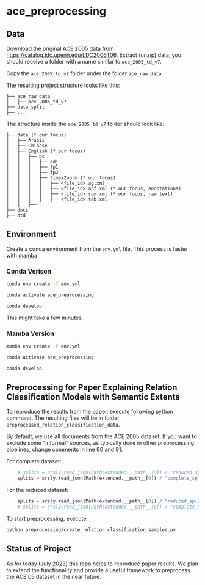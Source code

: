 # ace_preprocessing

## Data

Download the original ACE 2005 data from https://catalog.ldc.upenn.edu/LDC2006T06.
Extract (unzip) data, you should receive a folder with a name similar to `ace_2005_td_v7`.

Copy the `ace_2005_td_v7` folder under the folder `ace_raw_data`.

The resulting project structure looks like this:

```
├── ace_raw_data
│   ├── ace_2005_td_v7
├── data_split
├── ...
```
The structure inside the `ace_2005_td_v7` folder should look like:

```
├── data (* our focus)
│   ├── Arabic
│   ├── Chinese
│   ├── English (* our focus)
│   │   ├── bc
│   │   │   ├── adj
│   │   │   ├── fp1
│   │   │   ├── fp2
│   │   │   ├── timex2norm (* our focus)
│   │   │   │   ├── <file_id>.ag.xml
│   │   │   │   ├── <file_id>.apf.xml (* our focus, annotations)
│   │   │   │   ├── <file_id>.sgm.xml (* our focus, raw text)
│   │   │   │   ├── <file_id>.tab.xml
│   │   ├── ..
├── docs
├── dtd
```

## Environment

Create a conda environment from the `env.yml` file. This process is
faster with [mamba](https://github.com/mamba-org/mamba)

### Conda Verison
```bash
conda env create -f env.yml

conda activate ace_preprocessing

conda develop .
```
This might take a few minutes.

### Mamba Version

```bash
mamba env create -f env.yml

conda activate ace_preprocessing

conda develop .
```

## Preprocessing for Paper Explaining Relation Classification Models with Semantic Extents

To reproduce the results from the paper, execute following python command. The resulting
files will be in folder `preprocessed_relation_classification_data`.

By default, we use all documents from the ACE 2005 dataset. 
If you want to exclude some "informal" sources, as typically done in other
preprocessing pipelines, change comments in line 90 and 91.

For complete dataset:

```python
    # splits = srsly.read_json(Path(extended.__path__[0]) / "reduced_split.json")
    splits = srsly.read_json(Path(extended.__path__[0]) / "complete_split.json")
```

For the reduced dataset:
```python
    splits = srsly.read_json(Path(extended.__path__[0]) / "reduced_split.json")
    # splits = srsly.read_json(Path(extended.__path__[0]) / "complete_split.json")
```

To start preprocessing, execute:

```bash
python preprocessing/create_relation_classification_samples.py
```

## Status of Project

As for today (July 2023) this repo helps to reproduce paper results.
We plan to extend the functionality and provide a useful framework to preprocess the ACE 05
dataset in the near future.